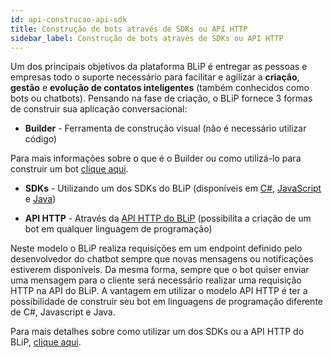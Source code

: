 ```yaml
---
id: api-construcao-api-sdk
title: Construção de bots através de SDKs ou API HTTP
sidebar_label: Construção de bots através de SDKs ou API HTTP
---
```


Um dos principais objetivos da plataforma BLiP é entregar as pessoas e empresas todo o suporte necessário para facilitar e agilizar a **criação**, **gestão** e **evolução de contatos inteligentes** (também conhecidos como bots ou chatbots). Pensando na fase de criação, o BLiP fornece 3 formas de construir sua aplicação conversacional:

* **Builder** - Ferramenta de construção visual (não é necessário utilizar código)

Para mais informações sobre o que é o Builder ou como utilizá-lo para construir um bot [clique aqui](https://help.blip.ai/hc/pt-br/sections/360000157071-Getting-Started).

* **SDKs** - Utilizando um dos SDKs do BLiP (disponíveis em [C#](https://github.com/takenet/blip-sdk-csharp), [JavaScript](https://github.com/takenet/blip-sdk-js) e [Java](https://github.com/takenet/blip-sdk-java))

* **API HTTP** - Através da [API HTTP do BLiP](https://docs.blip.ai/#using-http) (possibilita a criação de um bot em qualquer linguagem de programação)

Neste modelo o BLiP realiza requisições em um endpoint definido pelo desenvolvedor do chatbot sempre que novas mensagens ou notificações estiverem disponíveis. Da mesma forma, sempre que o bot quiser enviar uma mensagem para o cliente será necessário realizar uma requisição HTTP na API do BLiP. A vantagem em utilizar o modelo API HTTP é ter a possibilidade de construir seu bot em linguagens de programação diferente de C#, Javascript e Java.

Para mais detalhes sobre como utilizar um dos SDKs ou a API HTTP do BLiP, [clique aqui](https://docs.blip.ai/#getting-started).
